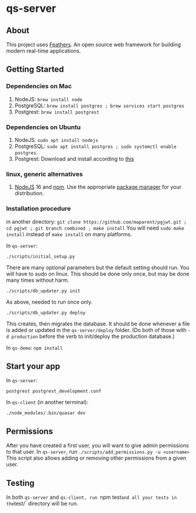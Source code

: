 # qs-server

> 

## About

This project uses [Feathers](http://feathersjs.com). An open source web framework for building modern real-time applications.

## Getting Started

### Dependencies on Mac

1. NodeJS: `brew install node`
2. PostgreSQL: `brew install postgres ; brew services start postgres`
3. Postgrest: `brew install postgrest`

### Dependencies on Ubuntu

1. NodeJS: `sudo apt install nodejs`
2. PostgreSQL: `sudo apt install postgres ; sudo systemctl enable postgres`.
3. Postgrest: Download and install according to [this](https://www.postgresql.org/download/linux/ubuntu/)
### linux, generic alternatives

1. [NodeJS](https://nodejs.org/) 16 and [npm](https://www.npmjs.com/). Use the appropriate [package manager](https://nodejs.org/en/download/package-manager/) for your distribution.

### Installation procedure

in another directory: `git clone https://github.com/maparent/pgjwt.git ; cd pgjwt ; git branch combined ; make install`
You will need `sudo make install` instead of `make install` on many platforms.

In `qs-server`:

`./scripts/initial_setup.py`

There are many optional parameters but the default setting should run. You will have to sudo on linux.
This should be done only once, but may be done many times without harm.

`./scripts/db_updater.py init`

As above, needed to run once only.

`./scripts/db_updater.py deploy`

This creates, then migrates the database.
It should be done whenever a file is added or updated in the `qs-server/deploy` folder.
(Do both of those with `-d production` before the verb to init/deploy the production database.)


In `qs-demo`:
`npm install`

## Start your app

In `qs-server`:
```
postgrest postgrest_development.conf
```

In `qs-client` (in another terminal):
```
./node_modules/.bin/quasar dev
```

## Permissions

After you have created a first user, you will want to give admin permissions to that user.
In `qs-server`, run `./scripts/add_permissions.py -u <username>`
This script also allows adding or removing other permissions from a given user.

## Testing

In both `qs-server` and `qs-client, run `npm test` and all your tests in the `test/` directory will be run.

